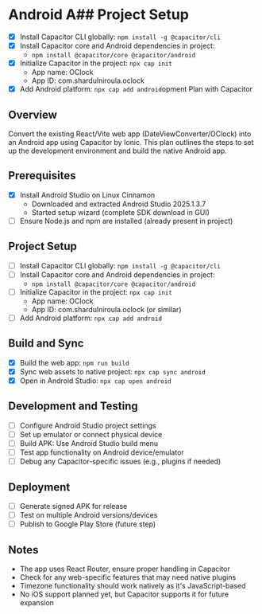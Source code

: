 # Android A## Project Setup
- [x] Install Capacitor CLI globally: `npm install -g @capacitor/cli`
- [x] Install Capacitor core and Android dependencies in project:
  - `npm install @capacitor/core @capacitor/android`
- [x] Initialize Capacitor in the project: `npx cap init`
  - App name: OClock
  - App ID: com.shardulniroula.oclock
- [x] Add Android platform: `npx cap add android`opment Plan with Capacitor

## Overview
Convert the existing React/Vite web app (DateViewConverter/OClock) into an Android app using Capacitor by Ionic. This plan outlines the steps to set up the development environment and build the native Android app.

## Prerequisites
- [x] Install Android Studio on Linux Cinnamon
  - Downloaded and extracted Android Studio 2025.1.3.7
  - Started setup wizard (complete SDK download in GUI)
- [ ] Ensure Node.js and npm are installed (already present in project)

## Project Setup
- [ ] Install Capacitor CLI globally: `npm install -g @capacitor/cli`
- [ ] Install Capacitor core and Android dependencies in project:
  - `npm install @capacitor/core @capacitor/android`
- [ ] Initialize Capacitor in the project: `npx cap init`
  - App name: OClock
  - App ID: com.shardulniroula.oclock (or similar)
- [ ] Add Android platform: `npx cap add android`

## Build and Sync
- [x] Build the web app: `npm run build`
- [x] Sync web assets to native project: `npx cap sync android`
- [x] Open in Android Studio: `npx cap open android`

## Development and Testing
- [ ] Configure Android Studio project settings
- [ ] Set up emulator or connect physical device
- [ ] Build APK: Use Android Studio build menu
- [ ] Test app functionality on Android device/emulator
- [ ] Debug any Capacitor-specific issues (e.g., plugins if needed)

## Deployment
- [ ] Generate signed APK for release
- [ ] Test on multiple Android versions/devices
- [ ] Publish to Google Play Store (future step)

## Notes
- The app uses React Router, ensure proper handling in Capacitor
- Check for any web-specific features that may need native plugins
- Timezone functionality should work natively as it's JavaScript-based
- No iOS support planned yet, but Capacitor supports it for future expansion
